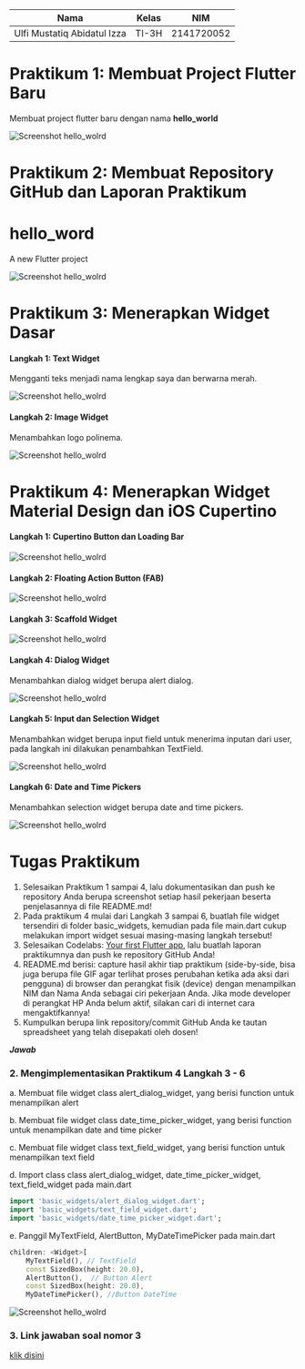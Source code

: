 | Nama                                | Kelas | NIM        |
| ----------------------------------- | ----- | ---------- |
| Ulfi Mustatiq Abidatul Izza         | TI-3H | 2141720052 |



# Praktikum 1: Membuat Project Flutter Baru

Membuat project flutter baru dengan nama **hello_world**

![Screenshot hello_wolrd](hello_world/images/project_baru.png)

# Praktikum 2: Membuat Repository GitHub dan Laporan Praktikum

# hello_word

A new Flutter project

![Screenshot hello_wolrd](hello_world/images/01.png)

# Praktikum 3: Menerapkan Widget Dasar

#### Langkah 1: Text Widget

Mengganti teks menjadi nama lengkap saya dan berwarna merah.

![Screenshot hello_wolrd](hello_world/images/p3_1.png)

#### Langkah 2: Image Widget

Menambahkan logo polinema.

![Screenshot hello_wolrd](hello_world/images/p3_2.png)

# Praktikum 4: Menerapkan Widget Material Design dan iOS Cupertino

#### Langkah 1: Cupertino Button dan Loading Bar

![Screenshot hello_wolrd](hello_world/images/p4_1.png)

#### Langkah 2: Floating Action Button (FAB)

![Screenshot hello_wolrd](hello_world/images/p4_2.png)

#### Langkah 3: Scaffold Widget

![Screenshot hello_wolrd](hello_world/images/p4_3.png)

#### Langkah 4: Dialog Widget

Menambahkan dialog widget berupa alert dialog.

![Screenshot hello_wolrd](hello_world/images/p4_4.png)

#### Langkah 5: Input dan Selection Widget

Menambahkan widget berupa input field untuk menerima inputan dari user, pada langkah ini dilakukan penambahkan TextField.

![Screenshot hello_wolrd](hello_world/images/p4_5.png)

#### Langkah 6: Date and Time Pickers

Menambahkan selection widget berupa date and time pickers.

![Screenshot hello_wolrd](hello_world/images/dateandtime.gif)



# Tugas Praktikum

1. Selesaikan Praktikum 1 sampai 4, lalu dokumentasikan dan push ke repository Anda berupa screenshot setiap hasil pekerjaan beserta penjelasannya di file README.md!
2. Pada praktikum 4 mulai dari Langkah 3 sampai 6, buatlah file widget tersendiri di folder basic_widgets, kemudian pada file main.dart cukup melakukan import widget sesuai masing-masing langkah tersebut!
3. Selesaikan Codelabs: [Your first Flutter app](https://codelabs.developers.google.com/codelabs/flutter-codelab-first#0), lalu buatlah laporan praktikumnya dan push ke repository GitHub Anda!
4. README.md berisi: capture hasil akhir tiap praktikum (side-by-side, bisa juga berupa file GIF agar terlihat proses perubahan ketika ada aksi dari pengguna) di browser dan perangkat fisik (device) dengan menampilkan NIM dan Nama Anda sebagai ciri pekerjaan Anda. Jika mode developer di perangkat HP Anda belum aktif, silakan cari di internet cara mengaktifkannya!
5. Kumpulkan berupa link repository/commit GitHub Anda ke tautan spreadsheet yang telah disepakati oleh dosen!

***Jawab***

### 2. Mengimplementasikan Praktikum 4 Langkah 3 - 6

a. Membuat file widget class alert_dialog_widget, yang berisi function untuk menampilkan alert

b. Membuat file widget class date_time_picker_widget, yang berisi function untuk menampilkan date and time picker

c. Membuat file widget class text_field_widget, yang berisi function untuk menampilkan text field

d. Import class class alert_dialog_widget, date_time_picker_widget, text_field_widget pada main.dart

``` dart
import 'basic_widgets/alert_dialog_widget.dart';
import 'basic_widgets/text_field_widget.dart';
import 'basic_widgets/date_time_picker_widget.dart';
```

e. Panggil MyTextField, AlertButton, MyDateTimePicker pada main.dart

```dart
children: <Widget>[
    MyTextField(), // TextField 
    const SizedBox(height: 20.0),
    AlertButton(),  // Button Alert
    const SizedBox(height: 20.0),
    MyDateTimePicker(), //Button DateTime
```

![Screenshot hello_wolrd](hello_world/images/tugas.gif)


### 3. Link jawaban soal nomor 3 
[klik disini](https://github.com/ulfiizza27/2141720052-mobile-2023/tree/main/week-05/ulfi_app)